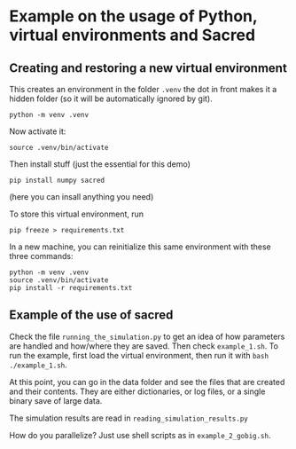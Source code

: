 
# Example on the usage of Python, virtual environments and Sacred

## Creating and restoring a new virtual environment

This creates an environment in the folder `.venv` the dot in front makes it a hidden folder (so it will be automatically ignored by git).

```
python -m venv .venv
```

Now activate it:
```
source .venv/bin/activate
```

Then install stuff (just the essential for this demo)
```
pip install numpy sacred
```
(here you can insall anything you need)


To store this virtual environment, run
```
pip freeze > requirements.txt
```

In a new machine, you can reinitialize this same environment with these three commands:
```
python -m venv .venv
source .venv/bin/activate
pip install -r requirements.txt
```

## Example of the use of sacred

Check the file `running_the_simulation.py` to get an idea of how parameters are handled and how/where they are saved. Then check `example_1.sh`. To run the example, first load the virtual environment, then run it with `bash ./example_1.sh`.

At this point, you can go in the data folder and see the files that are created and their contents. They are either dictionaries, or log files, or a single binary save of large data.

The simulation results are read in `reading_simulation_results.py`

How do you parallelize? Just use shell scripts as in `example_2_gobig.sh`.

